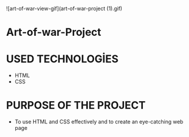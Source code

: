 ![art-of-war-view-gif](art-of-war-project (1).gif)


# Art-of-war-Project

# USED TECHNOLOGİES
- HTML
- CSS

# PURPOSE OF THE PROJECT
- To use HTML and CSS effectively and to create an eye-catching web page

